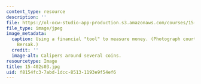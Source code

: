 ```yaml
---
content_type: resource
description: ''
file: https://ol-ocw-studio-app-production.s3.amazonaws.com/courses/15-402-finance-theory-ii-spring-2003/f8154fc37abd1dcc85131193e9f54ef6_15-402s03.jpg
file_type: image/jpeg
image_metadata:
  caption: Using a financial "tool" to measure money. (Photograph courtesy of Daniel
    Bersak.)
  credit: ''
  image-alt: Calipers around several coins.
resourcetype: Image
title: 15-402s03.jpg
uid: f8154fc3-7abd-1dcc-8513-1193e9f54ef6
---
```

